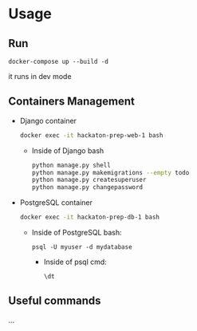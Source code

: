# Usage

## Run
```
docker-compose up --build -d
```
it runs in dev mode 


## Containers Management
* Django container
    ```bash
    docker exec -it hackaton-prep-web-1 bash
    ```
    * Inside of Django bash
        ```bash
        python manage.py shell
        python manage.py makemigrations --empty todo
        python manage.py createsuperuser
        python manage.py changepassword
        ```
* PostgreSQL container
    ```bash
    docker exec -it hackaton-prep-db-1 bash
    ```
    * Inside of PostgreSQL bash:
        ```
        psql -U myuser -d mydatabase
        ```
        * Inside of psql cmd:
            ```
            \dt
            ```

## Useful commands
...
